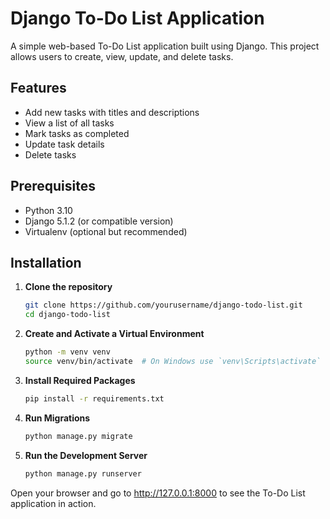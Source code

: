 # Django To-Do List Application

A simple web-based To-Do List application built using Django. This project allows users to create, view, update, and delete tasks.

## Features

- Add new tasks with titles and descriptions
- View a list of all tasks
- Mark tasks as completed
- Update task details
- Delete tasks

## Prerequisites

- Python 3.10
- Django 5.1.2 (or compatible version)
- Virtualenv (optional but recommended)

## Installation

1. **Clone the repository**

   ```bash
   git clone https://github.com/yourusername/django-todo-list.git
   cd django-todo-list

2. **Create and Activate a Virtual Environment**

    ```bash
    python -m venv venv
    source venv/bin/activate  # On Windows use `venv\Scripts\activate`

3. **Install Required Packages**

    ```bash
    pip install -r requirements.txt

4. **Run Migrations**

    ```bash
    python manage.py migrate

5. **Run the Development Server**

    ```bash
    python manage.py runserver
    
Open your browser and go to http://127.0.0.1:8000 to see the To-Do List application in action.